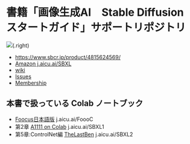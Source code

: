# 書籍「画像生成AI　Stable Diffusion スタートガイド」サポートリポジトリ

![](https://colab.research.google.com/corgiredirector?site=https%3A%2F%2Fj.aicu.ai%2FSBXL)(.right)

- https://www.sbcr.jp/product/4815624569/
- [Amazon j.aicu.ai/SBXL](https://j.aicu.ai/SBXL)
- [wiki](https://github.com/aicuai/Book-StartGuideSDXL/wiki)
- [Issues](https://github.com/aicuai/Book-StartGuideSDXL/issues)
- [Membership](https://note.com/aicu/membership/boards/61ab0aa9374e/posts/7cab00942b22?from=self)

## 本書で扱っている Colab ノートブック

- [Foocus日本語版](https://j.aicu.ai/FoooC)  j.aicu.ai/FoooC
- 第2章 [A1111 on Colab](https:://j.aicu.ai/SBXL1) j.aicu.ai/SBXL1
- 第5章:ControlNet編 [TheLastBen](https:://j.aicu.ai/SBXL2) j.aicu.ai/SBXL2

